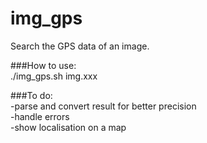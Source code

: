 # img_gps
Search the GPS data of an image.

###How to use:  
./img_gps.sh img.xxx

###To do:  
-parse and convert result for better precision  
-handle errors  
-show localisation on a map  

